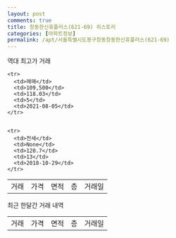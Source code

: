 ```yaml
---
layout: post
comments: true
title: 창동한신휴플러스(621-69) 히스토리
categories: [아파트정보]
permalink: /apt/서울특별시도봉구창동창동한신휴플러스(621-69)
---
```


역대 최고가 거래
<table class="sortable">
    <tr>
      <td>거래</td>
      <td>가격</td>
      <td>면적</td>
      <td>층</td>
      <td>거래일</td>
    </tr>
    
    <tr>
      <td>매매</td>
      <td>109,500</td>
      <td>118.03</td>
      <td>5</td>
      <td>2021-08-05</td>
    </tr>
        
    
    <tr>
      <td>전세</td>
      <td>None</td>
      <td>120.7</td>
      <td>13</td>
      <td>2018-10-29</td>
    </tr>
        
    
</table>

최근 한달간 거래 내역

<font size='small'>
<table class="sortable">
    <tr>
      <td>거래</td>
      <td>가격</td>
      <td>면적</td>
      <td>층</td>
      <td>거래일</td>
    </tr>

</table>
</font>

